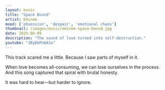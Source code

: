```yaml
---
layout: music
title: "Space Bound"
artist: Eminem
mood: ['obsession', 'despair', 'emotional chaos']
thumbnail: /images/music/eminem-space-bound.jpg
date: 2025-06-09
description: "The sound of love turned into self-destruction."
youtube: "JByDbPn6A1o"
---
```


This track scared me a little. Because I saw parts of myself in it.

When love becomes all-consuming, we can lose ourselves in the process.  
And this song captured that spiral with brutal honesty.

It was hard to hear—but harder to ignore.
